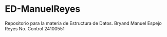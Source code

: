 # ED-ManuelReyes
Repositorio para la materia de Estructura de Datos.  Bryand Manuel Espejo Reyes
No. Control 24100551
